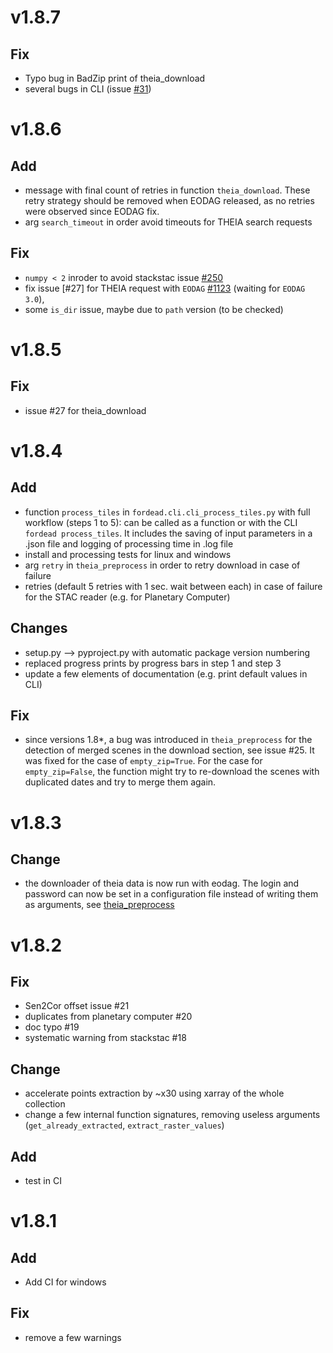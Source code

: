 # v1.8.7

## Fix
- Typo bug in BadZip print of theia_download
- several bugs in CLI (issue [#31](https://gitlab.com/fordead/fordead_package/-/issues/31))

# v1.8.6
## Add
- message with final count of retries in function `theia_download`.
  These retry strategy should be removed when EODAG released,
  as no retries were observed since EODAG fix.
- arg `search_timeout` in order avoid timeouts for THEIA search requests

## Fix
- `numpy < 2` inroder to avoid stackstac issue [#250](https://github.com/gjoseph92/stackstac/issues/250)
- fix issue [#27] for THEIA request with `EODAG` [#1123](https://github.com/CS-SI/eodag/issues/1123) (waiting for `EODAG 3.0`),
- some `is_dir` issue, maybe due to `path` version (to be checked)

# v1.8.5

## Fix
* issue #27 for theia_download

# v1.8.4

## Add
* function `process_tiles` in `fordead.cli.cli_process_tiles.py` with full workflow (steps 1 to 5): can be called as a function or with the CLI `fordead process_tiles`. It includes the saving of input parameters in a .json file and logging of processing time in .log file
* install and processing tests for linux and windows
* arg `retry` in `theia_preprocess` in order to retry download in case of failure
* retries (default 5 retries with 1 sec. wait between each) in case of failure for the STAC reader (e.g. for Planetary Computer)

## Changes
* setup.py --> pyproject.py with automatic package version numbering
* replaced progress prints by progress bars in step 1 and step 3
* update a few elements of documentation (e.g. print default values in CLI)

## Fix
* since versions 1.8*, a bug was introduced in `theia_preprocess` for the detection of merged scenes in the download section, see issue #25. It was fixed for the case of `empty_zip=True`. For the case for `empty_zip=False`, the function might try to re-download the scenes with duplicated dates and try to merge them again.

# v1.8.3

## Change
* the downloader of theia data is now run with eodag.
  The login and password can now be set in a configuration
  file instead of writing them as arguments,
  see [theia_preprocess](https://fordead.gitlab.io/fordead_package/docs/user_guides/english/other_tools/theia_preprocess)

# v1.8.2

## Fix
* Sen2Cor offset issue #21
* duplicates from planetary computer #20
* doc typo #19
* systematic warning from stackstac #18

## Change
* accelerate points extraction by \~x30 using xarray of the whole collection
* change a few internal function signatures, removing useless arguments (`get_already_extracted`, `extract_raster_values`)

## Add
* test in CI

# v1.8.1

## Add
* Add CI for windows

## Fix
* remove a few warnings
  